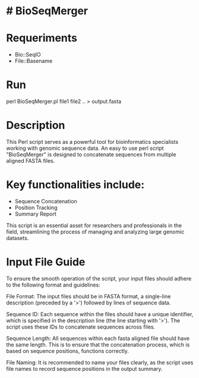 # # BioSeqMerger

# Requeriments 

* Bio::SeqIO
* File::Basename

# Run   

perl BioSeqMerger.pl file1 file2 .. > output.fasta  

# Description

This Perl script serves as a powerful tool for bioinformatics specialists working with genomic sequence data. An easy to use perl script "BioSeqMerger" is designed to concatenate sequences from multiple aligned FASTA files.

# Key functionalities include:

* Sequence Concatenation
* Position Tracking
* Summary Report

This script is an essential asset for researchers and professionals in the field, streamlining the process of managing and analyzing large genomic datasets.


# Input File Guide

To ensure the smooth operation of the script, your input files should adhere to the following format and guidelines:

File Format: The input files should be in FASTA format, a single-line description (preceded by a '>') followed by lines of sequence data.

Sequence ID: Each sequence within the files should have a unique identifier, which is specified in the description line (the line starting with '>'). The script uses these IDs to concatenate sequences across files.

Sequence Length: All sequences within each fasta aligned file should have the same length. This is to ensure that the concatenation process, which is based on sequence positions, functions correctly.

File Naming: It is recommended to name your files clearly, as the script uses file names to record sequence positions in the output summary.
